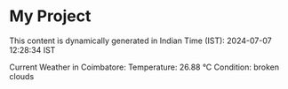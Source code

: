 # My Project

This content is dynamically generated in Indian Time (IST): 2024-07-07 12:28:34 IST


Current Weather in Coimbatore:
Temperature: 26.88 °C
Condition: broken clouds
